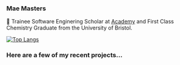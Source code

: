 ### Mae Masters

👋 Trainee Software Enginering Scholar at <a href=https://academy.tech/>Academy</a> and First Class Chemistry Graduate from the University of Bristol.

[![Top Langs](https://github-readme-stats.vercel.app/api/top-langs/?username=maemastersdev&layout=compact)](https://github.com/maemastersdev/github-readme-stats)

### Here are a few of my recent projects...

<!--
**maemastersdev/maemastersdev** is a ✨ _special_ ✨ repository because its `README.md` (this file) appears on your GitHub profile.

Here are some ideas to get you started:

- 🔭 I’m currently working on ...
- 🌱 I’m currently learning ...
- 👯 I’m looking to collaborate on ...
- 🤔 I’m looking for help with ...
- 💬 Ask me about ...
- 📫 How to reach me: ...
- 😄 Pronouns: ...
- ⚡ Fun fact: ...
-->
